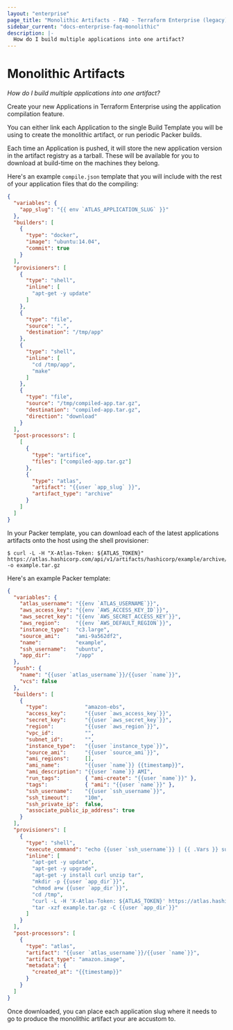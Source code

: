```yaml
---
layout: "enterprise"
page_title: "Monolithic Artifacts - FAQ - Terraform Enterprise (legacy)"
sidebar_current: "docs-enterprise-faq-monolithic"
description: |-
  How do I build multiple applications into one artifact?
---
```


# Monolithic Artifacts

*How do I build multiple applications into one artifact?*

Create your new Applications in Terraform Enterprise using the application
compilation feature.

You can either link each Application to the single Build Template you will be
using to create the monolithic artifact, or run periodic Packer builds.

Each time an Application is pushed, it will store the new application version in
the artifact registry as a tarball. These will be available for you to download
at build-time on the machines they belong.

Here's an example `compile.json` template that you will include with the rest of
your application files that do the compiling:


```json
{
  "variables": {
    "app_slug": "{{ env `ATLAS_APPLICATION_SLUG` }}"
  },
  "builders": [
    {
      "type": "docker",
      "image": "ubuntu:14.04",
      "commit": true
    }
  ],
  "provisioners": [
    {
      "type": "shell",
      "inline": [
        "apt-get -y update"
      ]
    },
    {
      "type": "file",
      "source": ".",
      "destination": "/tmp/app"
    },
    {
      "type": "shell",
      "inline": [
        "cd /tmp/app",
        "make"
      ]
    },
    {
      "type": "file",
      "source": "/tmp/compiled-app.tar.gz",
      "destination": "compiled-app.tar.gz",
      "direction": "download"
    }
  ],
  "post-processors": [
    [
      {
        "type": "artifice",
        "files": ["compiled-app.tar.gz"]
      },
      {
        "type": "atlas",
        "artifact": "{{user `app_slug` }}",
        "artifact_type": "archive"
      }
    ]
  ]
}
```

In your Packer template, you can download each of the latest applications
artifacts onto the host using the shell provisioner:


```text
$ curl -L -H "X-Atlas-Token: ${ATLAS_TOKEN}" https://atlas.hashicorp.com/api/v1/artifacts/hashicorp/example/archive/latest/file -o example.tar.gz
```

Here's an example Packer template:

```json
{
  "variables": {
    "atlas_username": "{{env `ATLAS_USERNAME`}}",
    "aws_access_key": "{{env `AWS_ACCESS_KEY_ID`}}",
    "aws_secret_key": "{{env `AWS_SECRET_ACCESS_KEY`}}",
    "aws_region":     "{{env `AWS_DEFAULT_REGION`}}",
    "instance_type":  "c3.large",
    "source_ami":     "ami-9a562df2",
    "name":           "example",
    "ssh_username":   "ubuntu",
    "app_dir":        "/app"
  },
  "push": {
    "name": "{{user `atlas_username`}}/{{user `name`}}",
    "vcs": false
  },
  "builders": [
    {
      "type":            "amazon-ebs",
      "access_key":      "{{user `aws_access_key`}}",
      "secret_key":      "{{user `aws_secret_key`}}",
      "region":          "{{user `aws_region`}}",
      "vpc_id":          "",
      "subnet_id":       "",
      "instance_type":   "{{user `instance_type`}}",
      "source_ami":      "{{user `source_ami`}}",
      "ami_regions":     [],
      "ami_name":        "{{user `name`}} {{timestamp}}",
      "ami_description": "{{user `name`}} AMI",
      "run_tags":        { "ami-create": "{{user `name`}}" },
      "tags":            { "ami": "{{user `name`}}" },
      "ssh_username":    "{{user `ssh_username`}}",
      "ssh_timeout":     "10m",
      "ssh_private_ip":  false,
      "associate_public_ip_address": true
    }
  ],
  "provisioners": [
    {
      "type": "shell",
      "execute_command": "echo {{user `ssh_username`}} | {{ .Vars }} sudo -E -S sh '{{ .Path }}'",
      "inline": [
        "apt-get -y update",
        "apt-get -y upgrade",
        "apt-get -y install curl unzip tar",
        "mkdir -p {{user `app_dir`}}",
        "chmod a+w {{user `app_dir`}}",
        "cd /tmp",
        "curl -L -H 'X-Atlas-Token: ${ATLAS_TOKEN}' https://atlas.hashicorp.com/api/v1/artifacts/{{user `atlas_username`}}/{{user `name`}}/archive/latest/file -o example.tar.gz",
        "tar -xzf example.tar.gz -C {{user `app_dir`}}"
      ]
    }
  ],
  "post-processors": [
    {
      "type": "atlas",
      "artifact": "{{user `atlas_username`}}/{{user `name`}}",
      "artifact_type": "amazon.image",
      "metadata": {
        "created_at": "{{timestamp}}"
      }
    }
  ]
}
```

Once downloaded, you can place each application slug where it needs to go to
produce the monolithic artifact your are accustom to.
